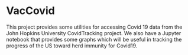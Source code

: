 # VacCovid
This project provides some utilities for accessing Covid 19 data from the John Hopkins University CovidTracking project.
We also have a Jupyter notebook that provides some graphs which will be useful in tracking the progress of the US toward
herd immunity for Covid19.
